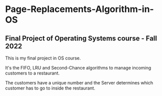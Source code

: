 # Page-Replacements-Algorithm-in-OS
## Final Project of Operating Systems course - Fall 2022

This is my final project in OS course.

It's the FIFO, LRU and Second-Chance algorithms to manage incoming customers to a restaurant.

The customers have a unique number and the Server determines which customer has to go to inside the restaurant.
